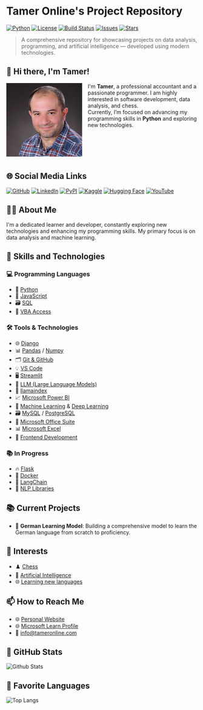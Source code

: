 # Tamer Online's Project Repository

[![Python](https://img.shields.io/badge/python-3.8%2B-blue)](https://www.python.org/)
[![License](https://img.shields.io/badge/license-MIT-blue)](https://opensource.org/licenses/MIT) 
[![Build Status](https://img.shields.io/badge/build-passing-brightgreen)](https://github.com/TamerOnLine/TamerOnLine/actions)
[![Issues](https://img.shields.io/github/issues/TamerOnLine/TamerOnLine)](https://github.com/TamerOnLine/TamerOnLine/issues)
[![Stars](https://img.shields.io/github/stars/TamerOnLine/TamerOnLine?style=social)](https://github.com/TamerOnLine/TamerOnLine/stargazers)

> A comprehensive repository for showcasing projects on data analysis, programming, and artificial intelligence — developed using modern technologies.

## 👋 Hi there, I'm Tamer!

<img src="assets/TamerOnLine.jpg" alt="Tamer Online" width="200" align="left" style="margin-right: 15px; margin-bottom: 10px;" />

I'm **Tamer**, a professional accountant and a passionate programmer. I am highly interested in software development, data analysis, and chess.  
Currently, I’m focused on advancing my programming skills in **Python** and exploring new technologies.

<br clear="left"/>

## 🌐 Social Media Links

[![GitHub](https://img.shields.io/badge/-GitHub-black?style=flat&logo=github&logoColor=white)](https://github.com/TamerOnLine)
[![LinkedIn](https://img.shields.io/badge/-LinkedIn-blue?style=flat&logo=linkedin&logoColor=white)](https://www.linkedin.com/in/tameronline/)
[![PyPI](https://img.shields.io/badge/-PyPI-black?style=flat&logo=pypi&logoColor=white)](https://pypi.org/user/TamerOnLine/)
[![Kaggle](https://img.shields.io/badge/-Kaggle-20BEFF?style=flat&logo=kaggle&logoColor=white)](https://www.kaggle.com/tameronline)
[![Hugging Face](https://img.shields.io/badge/-Hugging%20Face-yellow?style=flat&logo=huggingface&logoColor=black)](https://huggingface.co/TamerOnLine)
[![YouTube](https://img.shields.io/badge/-YouTube-red?style=flat&logo=youtube&logoColor=white)](https://www.youtube.com/@mystrotamer)

## 👨‍💻 About Me
I'm a dedicated learner and developer, constantly exploring new technologies and enhancing my programming skills. My primary focus is on data analysis and machine learning.

## 💼 Skills and Technologies

### 💻 Programming Languages
- 🐍 [Python](https://www.python.org/doc/)
- 📜 [JavaScript](https://developer.mozilla.org/en-US/docs/Web/JavaScript)
- 🗃️ [SQL](https://www.w3schools.com/sql/)
- 🔄 [VBA Access](https://docs.microsoft.com/en-us/office/vba/api/overview/access)

### 🛠️ Tools & Technologies
- 🌐 [Django](https://www.djangoproject.com/) 
- 📊 [Pandas](https://pandas.pydata.org/) / [Numpy](https://numpy.org/)
- 🗂️ [Git & GitHub](https://docs.github.com/en)
- 💡 [VS Code](https://code.visualstudio.com/) 
- 🖥️ [Streamlit](https://streamlit.io/)
- 🧠 [LLM (Large Language Models)](https://en.wikipedia.org/wiki/Large_language_model) 
- 📇 [llamaindex](https://github.com/jerryjliu/llama_index)
- 📈 [Microsoft Power BI](https://powerbi.microsoft.com/)
- 🤖 [Machine Learning](https://scikit-learn.org/stable/) & [Deep Learning](https://www.tensorflow.org/)
- 🗃️ [MySQL](https://dev.mysql.com/doc/) / [PostgreSQL](https://www.postgresql.org/)
- 💼 [Microsoft Office Suite](https://www.microsoft.com/en/microsoft-365)
- 📊 [Microsoft Excel](https://support.microsoft.com/en-us/excel)
- 🎨 [Frontend Development](https://developer.mozilla.org/en-US/docs/Learn/Front-end_web_developer)

### 📚 In Progress
- 🔥 [Flask](https://flask.palletsprojects.com/)
- 🐳 [Docker](https://www.docker.com/)
- 🔗 [LangChain](https://www.langchain.com/)
- 🧠 [NLP Libraries](https://spacy.io/)

## 📚 Current Projects
- 🔭 **German Learning Model**: Building a comprehensive model to learn the German language from scratch to proficiency.

## 🌟 Interests
- ♟️ [Chess](https://www.chess.com/member/tameronline)
- 🤖 [Artificial Intelligence](https://chatgpt.com/share/66fc4d28-d8a4-8007-9785-84533800988d)
- 🌐 [Learning new languages](https://www.duolingo.com/profile/RoseLisaJenne714)

## 📫 How to Reach Me
- 🌐 [Personal Website](https://www.mystrotamer.com)
- 🌐 [Microsoft Learn Profile](https://learn.microsoft.com/ar-sa/users/tameronline/)
- 📧 [info@tameronline.com](mailto:info@tameronline.com)

## 🌟 GitHub Stats
![Github Stats](https://github-readme-stats.vercel.app/api?username=TamerOnLine&show_icons=true&theme=radical)

## 🚀 Favorite Languages
![Top Langs](https://github-readme-stats.vercel.app/api/top-langs/?username=TamerOnLine&layout=compact&theme=radical)
